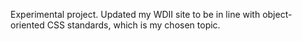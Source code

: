 Experimental project. Updated my WDII site to be in line with object-oriented CSS standards, which is my chosen topic.
